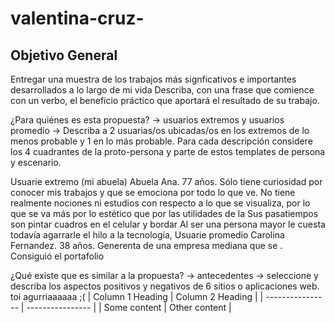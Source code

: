# valentina-cruz-
## Objetivo General 
Entregar una muestra de los trabajos más signficativos e importantes desarrollados a lo largo de mi vida
Describa, con una frase que comience con un verbo, el beneficio práctico que aportará el resultado de su trabajo.

¿Para quiénes es esta propuesta? → usuarios extremos y usuarios promedio → Describa a 2 usuarias/os ubicadas/os en los extremos de lo menos probable y 1 en lo más probable. Para cada descripción considere los 4 cuadrantes de la proto-persona y parte de estos templates de persona y escenario.

Usuarie extremo (mi abuela)
Abuela Ana. 77 años. Sólo tiene curiosidad por conocer mis trabajos y que se emociona por todo lo que ve. No tiene realmente nociones ni estudios con respecto a lo que se visualiza, por lo que se va más por lo estético que por las utilidades de la 
Sus pasatiempos son pintar cuadros en el celular y bordar
Al ser una persona mayor le cuesta todavía agarrarle el hilo a la tecnología, 
Usuarie promedio
Carolina Fernandez. 38 años. Generenta de una empresa mediana que se  . Consiguió el portafolio

¿Qué existe que es similar a la propuesta? → antecedentes → seleccione y describa los aspectos positivos y negativos de 6 sitios o aplicaciones web.
toi agurriaaaaaa ;( 
| Column 1 Heading | Column 2 Heading |
| ---------------- | ---------------- |
| Some content     | Other content    |
